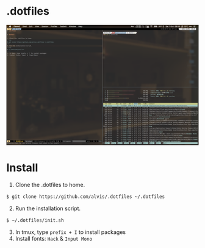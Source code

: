 # .dotfiles

![Screenshot](screenshot.png)

# Install

1. Clone the .dotfiles to home.
```sh
$ git clone https://github.com/alvis/.dotfiles ~/.dotfiles
```
2. Run the installation script.
```sh
$ ~/.dotfiles/init.sh
```
3. In tmux, type `prefix + I` to install packages
4. Install fonts: `Hack` & `Input Mono`
